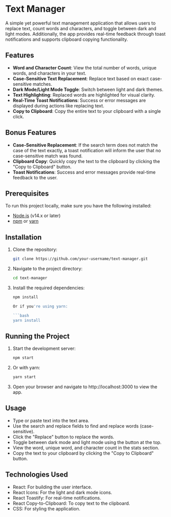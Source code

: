 # Text Manager

A simple yet powerful text management application that allows users to replace text, count words and characters, and toggle between dark and light modes. Additionally, the app provides real-time feedback through toast notifications and supports clipboard copying functionality.

## Features

- **Word and Character Count**: View the total number of words, unique words, and characters in your text.
- **Case-Sensitive Text Replacement**: Replace text based on exact case-sensitive matches.
- **Dark Mode/Light Mode Toggle**: Switch between light and dark themes.
- **Text Highlighting**: Replaced words are highlighted for visual clarity.
- **Real-Time Toast Notifications**: Success or error messages are displayed during actions like replacing text.
- **Copy to Clipboard**: Copy the entire text to your clipboard with a single click.

## Bonus Features

- **Case-Sensitive Replacement**: If the search term does not match the case of the text exactly, a toast notification will inform the user that no case-sensitive match was found.
- **Clipboard Copy**: Quickly copy the text to the clipboard by clicking the "Copy to Clipboard" button.
- **Toast Notifications**: Success and error messages provide real-time feedback to the user.

## Prerequisites

To run this project locally, make sure you have the following installed:

- [Node.js](https://nodejs.org/) (v14.x or later)
- [npm](https://www.npmjs.com/) or [yarn](https://yarnpkg.com/)

## Installation

1. Clone the repository:

   ```bash
   git clone https://github.com/your-username/text-manager.git

   ```

2. Navigate to the project directory:

   ```bash
   cd text-manager

   ```

3. Install the required dependencies:

   ````bash
   npm install

   Or if you're using yarn:

   ```bash
   yarn install
   ````

## Running the Project

1. Start the development server:

   ```bash
   npm start

   ```

2. Or with yarn:

   ```bash
   yarn start

   ```

3. Open your browser and navigate to http://localhost:3000 to view the app.

## Usage

- Type or paste text into the text area.
- Use the search and replace fields to find and replace words (case-sensitive).
- Click the "Replace" button to replace the words.
- Toggle between dark mode and light mode using the button at the top.
- View the word, unique word, and character count in the stats section.
- Copy the text to your clipboard by clicking the "Copy to Clipboard" button.

## Technologies Used

- React: For building the user interface.
- React Icons: For the light and dark mode icons.
- React Toastify: For real-time notifications.
- React Copy-to-Clipboard: To copy text to the clipboard.
- CSS: For styling the application.
